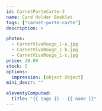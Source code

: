 ```yaml
---
id: CarnetPorteCarte-3
name: Card Holder Booklet
tags: ["carnet-porte-carte"]
description: >

photos:
  - CarnetVivaRouge_1-a.jpg
  - CarnetVivaRouge_1-b.jpg
  - CarnetVivaRouge_1-c.jpg
price: 20.00
stock: 5
options:
  impression: [object Object]
mini_descr: ""

eleventyComputed:
  title: "{{ tags }} - {{ name }}"
---
```

